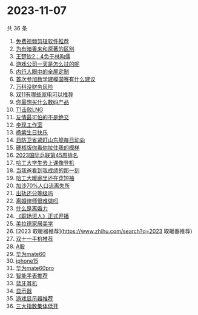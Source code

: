 # 2023-11-07

共 36 条

<!-- BEGIN -->
<!-- 最后更新时间 Tue Nov 07 2023 18:12:45 GMT+0800 (China Standard Time) -->

1. [免费视频剪辑软件推荐](https://www.zhihu.com/search?q=免费视频剪辑软件推荐)
1. [为有暗香来和原著的区别](https://www.zhihu.com/search?q=为有暗香来和原著的区别)
1. [王楚钦2：4负于林昀儒](https://www.zhihu.com/search?q=王楚钦2：4负于林昀儒)
1. [游戏公司一天是怎么过的呢](https://www.zhihu.com/search?q=游戏公司一天是怎么过的呢)
1. [内行人眼中的全屋定制](https://www.zhihu.com/search?q=内行人眼中的全屋定制)
1. [首次参加数学建模国赛有什么建议](https://www.zhihu.com/search?q=首次参加数学建模国赛有什么建议)
1. [万科没财务风险](https://www.zhihu.com/search?q=万科没财务风险)
1. [双11有哪些家电可以推荐](https://www.zhihu.com/search?q=双11有哪些家电可以推荐)
1. [你最想买什么数码产品](https://www.zhihu.com/search?q=你最想买什么数码产品)
1. [T1击败LNG](https://www.zhihu.com/search?q=T1击败LNG)
1. [友情最可怕的不是绝交](https://www.zhihu.com/search?q=友情最可怕的不是绝交)
1. [李现工作室](https://www.zhihu.com/search?q=李现工作室)
1. [杨紫生日快乐](https://www.zhihu.com/search?q=杨紫生日快乐)
1. [日防卫省紧盯山东舰每日动向](https://www.zhihu.com/search?q=日防卫省紧盯山东舰每日动向)
1. [硬核版你看你拉住我的模样](https://www.zhihu.com/search?q=硬核版你看你拉住我的模样)
1. [2023国际乒联第45周排名](https://www.zhihu.com/search?q=2023国际乒联第45周排名)
1. [哈工大学生去上课像登机](https://www.zhihu.com/search?q=哈工大学生去上课像登机)
1. [当我爸看到我成绩的那一刻](https://www.zhihu.com/search?q=当我爸看到我成绩的那一刻)
1. [哈工大暖廊里还在穿短袖](https://www.zhihu.com/search?q=哈工大暖廊里还在穿短袖)
1. [加沙70%人口流离失所](https://www.zhihu.com/search?q=加沙70%人口流离失所)
1. [出轨还分等级吗](https://www.zhihu.com/search?q=出轨还分等级吗)
1. [离婚律师很难做吗](https://www.zhihu.com/search?q=离婚律师很难做吗)
1. [什么是离婚力](https://www.zhihu.com/search?q=什么是离婚力)
1. [《职场诳人》正式开播](https://www.zhihu.com/search?q=《职场诳人》正式开播)
1. [美拉德家居美学](https://www.zhihu.com/search?q=美拉德家居美学)
1. [2023 取暖器推荐](https://www.zhihu.com/search?q=2023 取暖器推荐)
1. [双十一手机推荐](https://www.zhihu.com/search?q=双十一手机推荐)
1. [A股](https://www.zhihu.com/search?q=A股)
1. [华为mate60](https://www.zhihu.com/search?q=华为mate60)
1. [iphone15](https://www.zhihu.com/search?q=iphone15)
1. [华为mate60pro](https://www.zhihu.com/search?q=华为mate60pro)
1. [智能手表推荐](https://www.zhihu.com/search?q=智能手表推荐)
1. [蓝牙耳机](https://www.zhihu.com/search?q=蓝牙耳机)
1. [显示器](https://www.zhihu.com/search?q=显示器)
1. [游戏显示器推荐](https://www.zhihu.com/search?q=游戏显示器推荐)
1. [三大指数集体低开](https://www.zhihu.com/search?q=三大指数集体低开)

<!-- END -->

